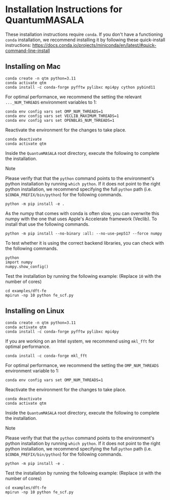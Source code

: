 # Installation Instructions for QuantumMASALA

These installation instructions require `conda`. If you don't have a functioning `conda` installation, we recommend installing it by following these quick-install instructions:
https://docs.conda.io/projects/miniconda/en/latest/#quick-command-line-install


## Installing on Mac

```
conda create -n qtm python=3.11
conda activate qtm
conda install -c conda-forge pyfftw pylibxc mpi4py cython pybind11
```
For optimal performance, we recommend the setting the relevant `..._NUM_THREADS` environment variables to 1:
```
conda env config vars set OMP_NUM_THREADS=1
conda env config vars set VECLIB_MAXIMUM_THREADS=1
conda env config vars set OPENBLAS_NUM_THREADS=1
```
Reactivate the environment for the changes to take place.
```
conda deactivate
conda activate qtm
```
Inside the `QuantumMASALA` root directory, execute the following to complete the installation. 
> [!NOTE]
> Please verify that that the `python` command points to the environment's python installation by running `which python`. If it does not point to the right python installation, we recommend specifying the full `python` path (i.e. `$CONDA_PREFIX/bin/python`) for the following commands.
```
python -m pip install -e .
```
As the numpy that comes with conda is often slow, you can overwrite this numpy with the one that uses Apple's Accelerate framework (Veclib). To install that use the following commands.
```
python -m pip install --no-binary :all: --no-use-pep517 --force numpy
```
To test whether it is using the correct backend libraries, you can check with the following commands.
```
python
import numpy
numpy.show_config()
```

Test the installation by running the following example: (Replace `10` with the number of cores)
```
cd examples/dft-fe
mpirun -np 10 python fe_scf.py
```

## Installing on Linux

```
conda create -n qtm python=3.11
conda activate qtm
conda install -c conda-forge pyfftw pylibxc mpi4py
```
If you are working on an Intel system, we recommend using `mkl_fft` for optimal performance.
```
conda install -c conda-forge mkl_fft
```
For optimal performance, we recommend the setting the `OMP_NUM_THREADS` environment variable to 1:
```
conda env config vars set OMP_NUM_THREADS=1
```
Reactivate the environment for the changes to take place.
```
conda deactivate
conda activate qtm
```
Inside the `QuantumMASALA` root directory, execute the following to complete the installation. 
> [!NOTE]
> Please verify that that the `python` command points to the environment's python installation by running `which python`. If it does not point to the right python installation, we recommend specifying the full `python` path (i.e. `$CONDA_PREFIX/bin/python`) for the following commands.
```
python -m pip install -e .
```

Test the installation by running the following example: (Replace `10` with the number of cores)
```
cd examples/dft-fe
mpirun -np 10 python fe_scf.py
```
